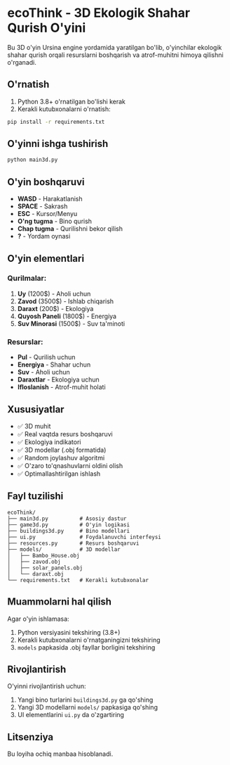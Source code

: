# ecoThink - 3D Ekologik Shahar Qurish O'yini

Bu 3D o'yin Ursina engine yordamida yaratilgan bo'lib, o'yinchilar ekologik shahar qurish orqali resurslarni boshqarish va atrof-muhitni himoya qilishni o'rganadi.

## O'rnatish

1. Python 3.8+ o'rnatilgan bo'lishi kerak
2. Kerakli kutubxonalarni o'rnatish:
```bash
pip install -r requirements.txt
```

## O'yinni ishga tushirish

```bash
python main3d.py
```

## O'yin boshqaruvi

- **WASD** - Harakatlanish
- **SPACE** - Sakrash
- **ESC** - Kursor/Menyu
- **O'ng tugma** - Bino qurish
- **Chap tugma** - Qurilishni bekor qilish
- **?** - Yordam oynasi

## O'yin elementlari

### Qurilmalar:
1. **Uy** (1200$) - Aholi uchun
2. **Zavod** (3500$) - Ishlab chiqarish
3. **Daraxt** (200$) - Ekologiya
4. **Quyosh Paneli** (1800$) - Energiya
5. **Suv Minorasi** (1500$) - Suv ta'minoti

### Resurslar:
- **Pul** - Qurilish uchun
- **Energiya** - Shahar uchun
- **Suv** - Aholi uchun
- **Daraxtlar** - Ekologiya uchun
- **Ifloslanish** - Atrof-muhit holati

## Xususiyatlar

- ✅ 3D muhit
- ✅ Real vaqtda resurs boshqaruvi
- ✅ Ekologiya indikatori
- ✅ 3D modellar (.obj formatida)
- ✅ Random joylashuv algoritmi
- ✅ O'zaro to'qnashuvlarni oldini olish
- ✅ Optimallashtirilgan ishlash

## Fayl tuzilishi

```
ecoThink/
├── main3d.py          # Asosiy dastur
├── game3d.py          # O'yin logikasi
├── buildings3d.py     # Bino modellari
├── ui.py              # Foydalanuvchi interfeysi
├── resources.py       # Resurs boshqaruvi
├── models/            # 3D modellar
│   ├── Bambo_House.obj
│   ├── zavod.obj
│   ├── solar_panels.obj
│   └── daraxt.obj
└── requirements.txt   # Kerakli kutubxonalar
```

## Muammolarni hal qilish

Agar o'yin ishlamasa:
1. Python versiyasini tekshiring (3.8+)
2. Kerakli kutubxonalarni o'rnatganingizni tekshiring
3. `models` papkasida .obj fayllar borligini tekshiring

## Rivojlantirish

O'yinni rivojlantirish uchun:
1. Yangi bino turlarini `buildings3d.py` ga qo'shing
2. Yangi 3D modellarni `models/` papkasiga qo'shing
3. UI elementlarini `ui.py` da o'zgartiring

## Litsenziya

Bu loyiha ochiq manbaa hisoblanadi. 